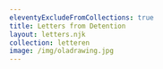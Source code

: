 ```yaml
---
eleventyExcludeFromCollections: true
title: Letters from Detention
layout: letters.njk
collection: letteren
image: /img/oladrawing.jpg
---
```


